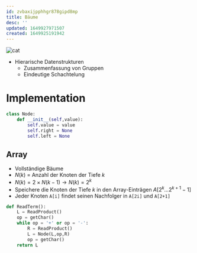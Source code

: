 ```yaml
---
id: zvbaxijpphhgr878gipd8mp
title: Bäume
desc: ''
updated: 1649927971507
created: 1649925191942
---
```


<img src="https://c.tenor.com/W8pYfpTSrYIAAAAS/roomba-cat.gif" alt="cat" id=cat>

<script>

    const cat = document.getElementById("cat");
    const n = Math.floor(cat.parentElement.offsetWidth/cat.width)*4;
    for(let i = 0; i < n; i++)
        cat.parentElement.append(cat);

</script>

- Hierarische Datenstrukturen
  - Zusammenfassung von Gruppen
  - Eindeutige Schachtelung

# Implementation
```py
class Node:
    def __init__(self,value):
        self.value = value
        self.right = None
        self.left = None
```
## Array
- Vollständige Bäume
- $N(k)$ = Anzahl der Knoten der Tiefe $k$
- $N(k) = 2\times N(k-1) \rightarrow N(k)=2^k$
- Speichere die Knoten der Tiefe $k$ in den Array-Einträgen $A[2^k\dotsc2^{k+1}-1]$
- Jeder Knoten `A[i]` findet seinen Nachfolger in `A[2i]` und `A[2+1]`

```py
def ReadTerm():
    L = ReadProduct()
    op = getChar()
    while op = '+' or op = '-':
        R = ReadProduct()
        L = Node(L,op,R)
        op = getChar()
    return L
```
